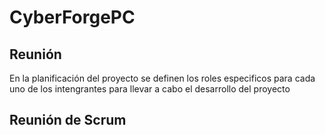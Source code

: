 # CyberForgePC
## Reunión
En la planificación del proyecto se definen los roles especificos para cada uno de los intengrantes para llevar a cabo el desarrollo del proyecto

## Reunión de Scrum

